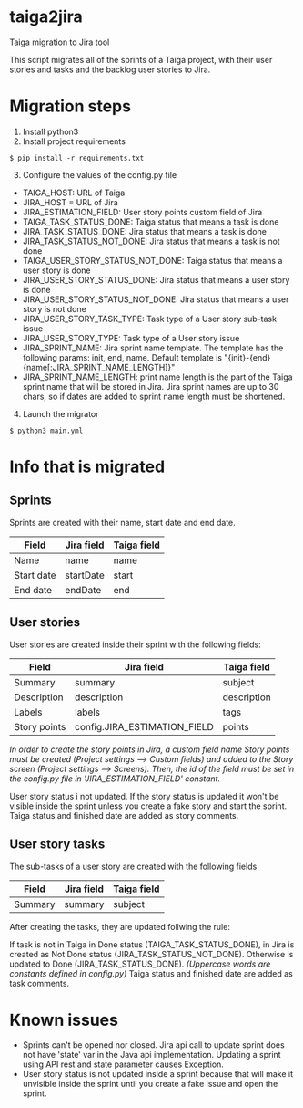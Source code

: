 # taiga2jira
Taiga migration to Jira tool

This script migrates all of the sprints of a Taiga project, with their user stories and tasks and the backlog user stories to Jira.

# Migration steps

1. Install python3
2. Install project requirements
```
$ pip install -r requirements.txt
```
3. Configure the values of the config.py file
 * TAIGA_HOST: URL of Taiga
 * JIRA_HOST = URL of Jira
 * JIRA_ESTIMATION_FIELD: User story points custom field of Jira
 * TAIGA_TASK_STATUS_DONE: Taiga status that means a task is done
 * JIRA_TASK_STATUS_DONE: Jira status that means a task is done
 * JIRA_TASK_STATUS_NOT_DONE: Jira status that means a task is not done
 * TAIGA_USER_STORY_STATUS_NOT_DONE: Taiga status that means a user story is done
 * JIRA_USER_STORY_STATUS_DONE: Jira status that means a user story is done
 * JIRA_USER_STORY_STATUS_NOT_DONE: Jira status that means a user story is not done
 * JIRA_USER_STORY_TASK_TYPE: Task type of a User story sub-task issue
 * JIRA_USER_STORY_TYPE: Task type of a User story issue
 * JIRA_SPRINT_NAME: Jira sprint name template. The template has the following params: init, end, name. Default template is "{init}-{end} {name[:JIRA_SPRINT_NAME_LENGTH]}"
 * JIRA_SPRINT_NAME_LENGTH: print name length is the part of the Taiga sprint name that will be stored in Jira. Jira sprint names are up to 30 chars, so if dates are added to sprint name length must be shortened.

4. Launch the migrator
```
$ python3 main.yml
```


# Info that is migrated

## Sprints

Sprints are created with their name, start date and end date.

| Field | Jira field | Taiga field|
|-------|------|-------|
|Name|name|name|
|Start date|startDate|start|
|End date|endDate|end|

## User stories

User stories are created inside their sprint with the following fields:

| Field | Jira field | Taiga field|
|-------|------|-------|
|Summary|summary|subject|
|Description|description|description|
|Labels|labels|tags|
|Story points|config.JIRA_ESTIMATION_FIELD|points|
*In order to create the story points in Jira, a custom field name Story points must be created (Project settings --> Custom fields) and added to the Story screen (Project settings --> Screens). Then, the id of the field must be set in the config.py file in 'JIRA_ESTIMATION_FIELD' constant.*

User story status i not updated. If the story status is updated it won't be visible inside the sprint unless you create a fake story and start the sprint.
Taiga status and finished date are added as story comments.

## User story tasks

The sub-tasks of a user story are created with the following fields

| Field | Jira field | Taiga field|
|-------|------|-------|
|Summary|summary|subject|

After creating the tasks, they are updated follwing the rule:

If task is not in Taiga in Done status (TAIGA_TASK_STATUS_DONE), in Jira is created as Not Done status (JIRA_TASK_STATUS_NOT_DONE). Otherwise is updated to Done (JIRA_TASK_STATUS_DONE). *(Uppercase words are constants defined in config.py)*
Taiga status and finished date are added as task comments.

# Known issues

* Sprints can't be opened nor closed. Jira api call to update sprint does not have 'state' var in the Java api implementation. Updating a sprint using API rest and state parameter causes Exception.
* User story status is not updated inside a sprint because that will make it unvisible inside the sprint until you create a fake issue and open the sprint.
